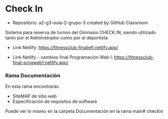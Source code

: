 # Check In

* Repositorio: a2-g3-aula-2-grupo-3 created by GitHub Classroom

Sistema para reserva de turnos del Gimnasio CHECK IN, siendo utilizado tanto por el Administrador como por el deportista

* Link Netlify: https://fitnessclub-finaliefi.netlify.app/

* Link Netlify - cambios final Programación Web I: https://fitnessclub-final-progweb1.netlify.app/

### Rama Documentación

En esta rama encontrarás:

* SiteMAP de sitio web 
* Especificación de requisitos de software

Puede ver lo mismo en la carpeta Documentación en la rama main#   c h e c k i n  
 